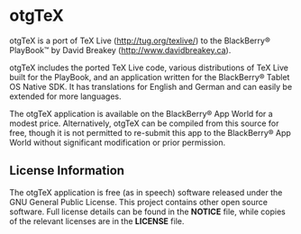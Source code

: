 otgTeX
=====

otgTeX is a port of TeX Live (http://tug.org/texlive/) to the BlackBerry® PlayBook™ by
David Breakey (http://www.davidbreakey.ca).

otgTeX includes the ported TeX Live code, various distributions of TeX Live built for the
PlayBook, and an application written for the BlackBerry® Tablet OS Native SDK. It has
translations for English and German and can easily be extended for more languages.

The otgTeX application is available on the BlackBerry® App World for a modest price.
Alternatively, otgTeX can be compiled from this source for free, though it is not
permitted to re-submit this app to the BlackBerry® App World without significant
modification or prior permission. 

License Information
-------------------

The otgTeX application is free (as in speech) software released under the GNU General
Public License. This project contains other open source software. Full license details can
be found in the **NOTICE** file, while copies of the relevant licenses are in the 
**LICENSE** file.